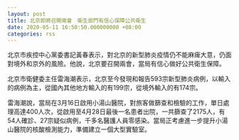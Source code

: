 ```yaml
---
layout: post
title: 北京即將召開兩會　衛生部門有信心保障公共衛生
date: 2020-05-11 16:50:50.000000000 +08:00
categories: rss
---
```


北京市疾控中心黨委書記黃春表示，對北京的新型肺炎疫情仍不能麻痺大意，仍面對境外和京外的風險。他說，北京要召開兩會，當局有信心做好公共衛生保障。

北京市衛健委主任雷海潮表示，北京至今發現和報告593宗新型肺炎病例，以輸入的病例為主，從國內其他地方輸入的有199宗，從境外輸入的有174宗。

雷海潮說，當局在3月16日啟用小湯山醫院，對旅客做篩查和檢驗的工作，單日處理高達400人次，從啟用至4月28日最後一名患者出院，一共篩查了2175人，有54人確診、27宗疑似病例，千多名醫護人員零感染。當局正考慮進一步提升小湯山醫院的核酸檢測能力，準備建立一個大型實驗室。
